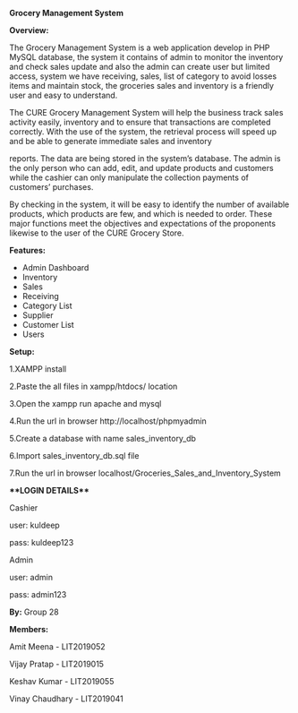 ﻿**Grocery Management System**


**Overview:**

The Grocery Management System is a web application develop in PHP MySQL database, the system it contains of admin to monitor the inventory and check sales update and also the admin can create user but limited access, system we have receiving, sales, list of category to avoid losses items and maintain stock, the groceries sales and inventory is a friendly user and easy to understand.

The CURE Grocery Management System will help the business track sales activity easily, inventory and to ensure that transactions are completed correctly. With the use of the system, the retrieval process will speed up and be able to generate immediate sales and inventory

reports. The data are being stored in the system’s database. The admin is the only person who can add, edit, and update products and customers while the cashier can only manipulate the collection payments of customers’ purchases.

By checking in the system, it will be easy to identify the number of available products, which products are few, and which is needed to order. These major functions meet the objectives and expectations of the proponents likewise to the user of the CURE Grocery Store.


**Features:**

- Admin Dashboard
- Inventory
- Sales
- Receiving
- Category List
- Supplier
- Customer List
- Users


**Setup:**

1.XAMPP install

2.Paste the all files in xampp/htdocs/ location

3.Open the xampp run apache and mysql  

4.Run the url in browser http://localhost/phpmyadmin

5.Create a database with name sales\_inventory\_db

6.Import sales\_inventory\_db.sql file

7.Run the url in browser localhost/Groceries\_Sales\_and\_Inventory\_System


**\*\*LOGIN DETAILS\*\*** 

Cashier

user: kuldeep

pass: kuldeep123

Admin

user: admin

pass: admin123



**By:** Group 28

**Members:**

Amit Meena - LIT2019052

Vijay Pratap - LIT2019015

Keshav Kumar - LIT2019055

Vinay Chaudhary - LIT2019041






